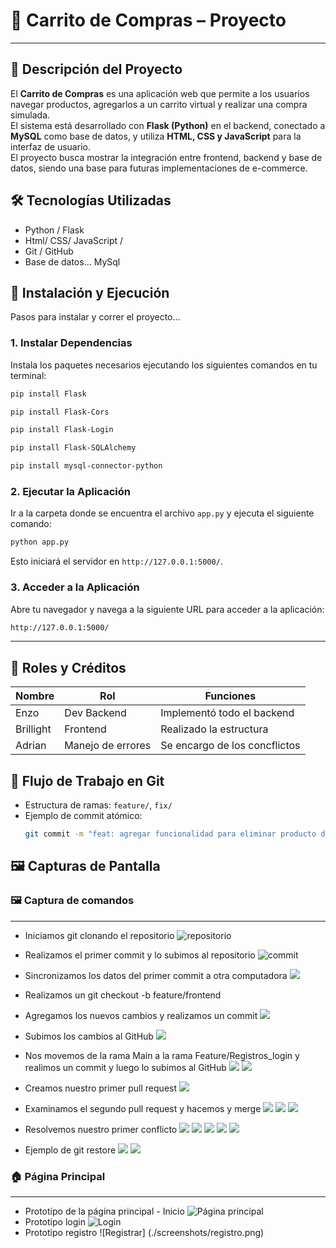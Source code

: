# 🛒 Carrito de Compras – Proyecto 
---
## 📘 Descripción del Proyecto
El **Carrito de Compras** es una aplicación web que permite a los usuarios navegar productos, agregarlos a un carrito virtual y realizar una compra simulada.  
El sistema está desarrollado con **Flask (Python)** en el backend, conectado a **MySQL** como base de datos, y utiliza **HTML, CSS y JavaScript** para la interfaz de usuario.  
El proyecto busca mostrar la integración entre frontend, backend y base de datos, siendo una base para futuras implementaciones de e-commerce.

## 🛠️ Tecnologías Utilizadas
- Python / Flask 
- Html/ CSS/ JavaScript / 
- Git / GitHub
- Base de datos... MySql

## 🚀 Instalación y Ejecución
Pasos para instalar y correr el proyecto...

### 1. Instalar Dependencias
Instala los paquetes necesarios ejecutando los siguientes comandos en tu terminal:

```bash
pip install Flask
```
```bash
pip install Flask-Cors
```
```bash
pip install Flask-Login
```
```bash
pip install Flask-SQLAlchemy
```
```bash
pip install mysql-connector-python
```
### 2. Ejecutar la Aplicación
Ir a la carpeta donde se encuentra el archivo `app.py` y ejecuta el siguiente comando:
```bash
python app.py
```
Esto iniciará el servidor en `http://127.0.0.1:5000/`.
### 3. Acceder a la Aplicación
Abre tu navegador y navega a la siguiente URL para acceder a la aplicación:
```bash
http://127.0.0.1:5000/
```
---
 
## 👥 Roles y Créditos
| Nombre | Rol | Funciones |
|--------|-----|-----------|
| Enzo | Dev Backend | Implementó todo el backend |
| Brillight | Frontend | Realizado la estructura|
| Adrian | Manejo de errores | Se encargo de los concflictos |

## 🔄 Flujo de Trabajo en Git
- Estructura de ramas: `feature/`, `fix/`
- Ejemplo de commit atómico:
  ```bash
  git commit -m "feat: agregar funcionalidad para eliminar producto del carrito"
  ```
  
## 🖼️ Capturas de Pantalla

### 🖼️ Captura de comandos
---
- Iniciamos git clonando el repositorio
![repositorio](./screenshots/iniciar_git.png)
- Realizamos el primer commit y lo subimos al repositorio
![commit](./screenshots/2.png)
- Sincronizamos los datos del primer commit a otra computadora
![](./screenshots/3.png)
- Realizamos un git checkout -b feature/frontend

- Agregamos los nuevos cambios y realizamos un commit
![](./screenshots/4.png)
- Subimos los cambios al GitHub
![](./screenshots/5.png)
- Nos movemos de la rama Main a la rama Feature/Registros_login y realimos un commit y luego lo subimos al GitHub
![](./screenshots/6.png)
![](./screenshots/7.png)
- Creamos nuestro primer pull request
![](./screenshots/8.png)
- Examinamos el segundo pull request y hacemos y merge
![](./screenshots/9.png)
![](./screenshots/10.png)
![](./screenshots/11.png)
- Resolvemos nuestro primer conflicto
![](./screenshots/12.png)
![](./screenshots/13.png)
![](./screenshots/14.png)
![](./screenshots/15.png)
![](./screenshots/16.png)
- Ejemplo de git restore 
![](./screenshots/17.png)
![](./screenshots/18.png)


### 🏠 Página Principal
--- 
- Prototipo de la página principal -    Inicio
![Página principal](./screenshots/index.png)
- Prototipo login 
![Login](./screenshots/iniciosesion.png)
- Prototipo registro
![Registrar] (./screenshots/registro.png)

